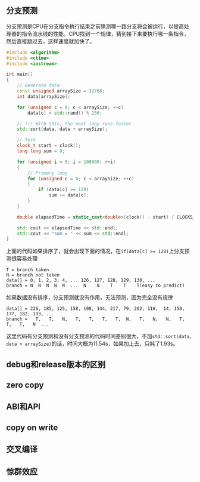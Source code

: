 ## 分支预测
分支预测是CPU在分支指令执行结束之前猜测哪一路分支将会被运行，以提高处理器的指令流水线的性能。CPU找到一个规律，猜到接下来要执行哪一条指令，然后直接跳过去，这样速度就加快了。
```cc
#include <algorithm>
#include <ctime>
#include <iostream>

int main()
{
    // Generate data
    const unsigned arraySize = 32768;
    int data[arraySize];

    for (unsigned c = 0; c < arraySize; ++c)
        data[c] = std::rand() % 256;

    // !!! With this, the next loop runs faster
    std::sort(data, data + arraySize);

    // Test
    clock_t start = clock();
    long long sum = 0;

    for (unsigned i = 0; i < 100000; ++i)
    {
        // Primary loop
        for (unsigned c = 0; c < arraySize; ++c)
        {
            if (data[c] >= 128)
                sum += data[c];
        }
    }

    double elapsedTime = static_cast<double>(clock() - start) / CLOCKS_PER_SEC;

    std::cout << elapsedTime << std::endl;
    std::cout << "sum = " << sum << std::endl;
}
```
上面的代码如果排序了，就会出现下面的情况，在`if(data[c] >= 128)`上分支预测很容易处理
```
T = branch taken
N = branch not taken
data[] = 0, 1, 2, 3, 4, ... 126, 127, 128, 129, 130, ...
branch = N  N  N  N  N  ...  N    N    T    T    T(easy to predict)
```
如果数据没有排序，分支预测就没有作用，无法预测，因为完全没有规律
```
data[] = 226, 185, 125, 158, 198, 144, 217, 79, 202, 118,  14, 150, 177, 182, 133, ...
branch =   T,   T,   N,   T,   T,   T,   T,  N,   T,   N,   N,   T,   T,   T,   N  ...
```
这里代码有分支预测和没有分支预测的代码时间差别很大，不加`std::sort(data, data + arraySize)`的话，时间大概为11.54s，如果加上去，只耗了1.93s。

## debug和release版本的区别

## zero copy

## ABI和API

## copy on write

## 交叉编译

## 惊群效应